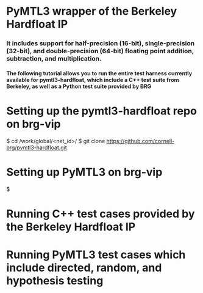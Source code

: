 # PyMTL3 wrapper of the Berkeley Hardfloat IP
### It includes support for half-precision (16-bit), single-precision (32-bit), and double-precision (64-bit) floating point addition, subtraction, and multiplication. 

#### The following tutorial allows you to run the entire test harness currently available for pymtl3-hardfloat, which include a C++ test suite from Berkeley, as well as a Python test suite provided by BRG

# Setting up the pymtl3-hardfloat repo on brg-vip
$ cd /work/global/<net_id>/
$ git clone https://github.com/cornell-brg/pymtl3-hardfloat.git

# Setting up PyMTL3 on brg-vip
$

# Running C++ test cases provided by the Berkeley Hardfloat IP

# Running PyMTL3 test cases which include directed, random, and hypothesis testing
